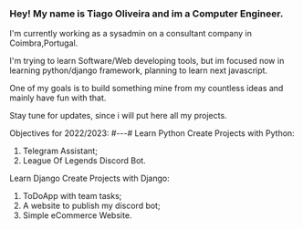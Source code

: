 ### Hey! My name is Tiago Oliveira and im a Computer Engineer.


I'm currently working as a sysadmin on a consultant company in Coimbra,Portugal.

I'm trying to learn Software/Web developing tools, but im focused now in learning python/django framework, planning to learn next javascript.

One of my goals is to build something mine from my countless ideas and mainly have fun with that.

Stay tune for updates, since i will put here all my projects.

Objectives for 2022/2023:
#---#
Learn Python
Create Projects with Python:
 1. Telegram Assistant;
 2. League Of Legends Discord Bot.

Learn Django
Create Projects with Django:
 1. ToDoApp with team tasks;
 2. A website to publish my discord bot;
 3. Simple eCommerce Website.
